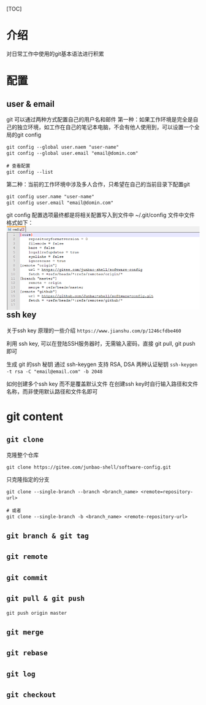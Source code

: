 [TOC]

# 介绍
对日常工作中使用的git基本语法进行积累

# 配置

## user & email
git 可以通过两种方式配置自己的用户名和邮件
第一种：如果工作环境是完全是自己的独立环境，如工作在自己的笔记本电脑，不会有他人使用到，可以设置一个全局的git config
```shell
git config --global user.naem "user-name"
git config --global user.email "email@domin.com"

# 查看配置
git config --list
```

第二种：当前的工作环境中涉及多人合作，只希望在自己的当前目录下配置git
```shell
git config user.name "user-name"
git config user.email "email@domin.com"
```

git config 配置选项最终都是将相关配置写入到文件中 ~/.git/config 文件中文件格式如下：
<img src='../../.picture/1.SoftwareConfig/git_git_config.png' align='left'>

## ssh key

关于ssh key 原理的一些介绍 `https://www.jianshu.com/p/1246cfdbe460`

利用 ssh key, 可以在登陆SSH服务器时，无需输入密码，直接 git pull, git push 即可

生成 git 的ssh 秘钥
通过 ssh-keygen 支持 RSA, DSA 两种认证秘钥
`ssh-keygen -t rsa -C "email@email.com" -b 2048`


如何创建多个ssh key 而不是覆盖默认文件
在创建ssh key时自行输入路径和文件名称，而非使用默认路径和文件名即可


# git content

## `git clone`
克隆整个仓库
```git
git clone https://gitee.com/junbao-shell/software-config.git
```

只克隆指定的分支
```shell
git clone --single-branch --branch <branch_name> <remote=repository-url>

# 或者
git clone --single-branch -b <branch_name> <remote-repository-url>
```

## `git branch & git tag`

## `git remote`

## `git commit`


## `git pull & git push`

```git
git push origin master
```
## `git merge`

## `git rebase`

## `git log`

## `git checkout`




